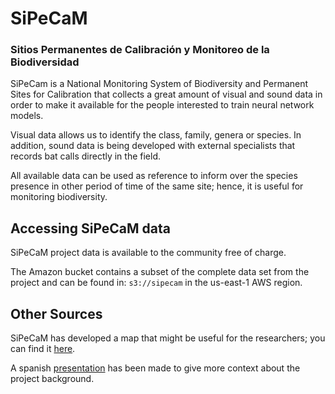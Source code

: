 # SiPeCaM
### Sitios Permanentes de Calibración y Monitoreo de la Biodiversidad

SiPeCam is a National Monitoring System of Biodiversity and Permanent Sites for Calibration that collects
a great amount of visual and sound data in order to make it available for the people interested to train neural network 
models. 

Visual data allows us to identify the class, family, genera or species. In addition, sound data is being developed with 
external specialists that records bat calls directly in the field.

All available data can be used as reference to inform over the species presence in other period of time of the same site; 
hence, it is useful for monitoring biodiversity.

## Accessing SiPeCaM data
SiPeCaM project data is available to the community free of charge.

The Amazon bucket contains a subset of the complete data set from the project and can be found in:
`s3://sipecam` in the us-east-1 AWS region.

## Other Sources

SiPeCaM has developed a map that might be useful for the researchers; you can find it 
[here](https://sipecamdata.conabio.gob.mx/mapa).

A spanish [presentation](https://monitoreo.conabio.gob.mx/sipecam_files/SiPeCaM_Total.pdf) has been made to give more 
context about the project background.
